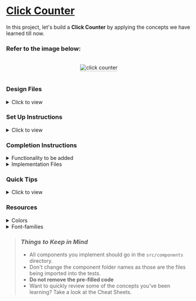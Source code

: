 # [Click Counter](https://sspclickcounter.ccbp.tech/)

In this project, let's build a **Click Counter** by applying the concepts we have learned till now.

### Refer to the image below:

<br/>
<div style="text-align: center;">
    <img src="https://assets.ccbp.in/frontend/content/react-js/click-counter-output.gif" alt="click counter" style="max-width:70%;box-shadow:0 2.8px 2.2px rgba(0, 0, 0, 0.12)">
</div>
<br/>

### Design Files

<details>
<summary>Click to view</summary>

- [Extra Small (Size < 576px) and Small (Size >= 576px)](https://assets.ccbp.in/frontend/content/react-js/click-counter-sm-output.png)
- [Medium (Size >= 768px), Large (Size >= 992px) and Extra Large (Size >= 1200px)](https://assets.ccbp.in/frontend/content/react-js/click-counter-lg-output.png)

</details>

### Set Up Instructions

<details>
<summary>Click to view</summary>

- Download dependencies by running `npm install`
- Start up the app using `npm start`
</details>

### Completion Instructions

<details>
<summary>Functionality to be added</summary>
<br/>

The app must have the following functionalities

- Initially the count of the number of clicks should be 0
- When **Click Me!** button is clicked the count of the number of clicks should be incremented by 1

</details>

<details>
<summary>Implementation Files</summary>
<br/>

Use these files to complete the implementation:

- `src/components/ClickCounter/index.js`
- `src/components/ClickCounter/index.css`
</details>

### Quick Tips

<details close>
<summary>Click to view</summary>
<br>

- You can use the below cursor CSS property for buttons to set the type of mouse cursor, to show when the mouse pointer is over an element,

  ```
    cursor: pointer;
  ```

  <br/>
   <img src="https://assets.ccbp.in/frontend/content/react-js/cursor-pointer-img.png" alt="cursor pointer" style="width:100px" />

- You can use the below outline CSS property for buttons and input elements to remove the highlighting when the elements are clicked,

  ```
    outline: none;
  ```

</details>

### Resources

<details>
<summary>Colors</summary>

<br/>

<div style="background-color: #f1f5f8 ; width: 150px; padding: 10px; color: black">Hex: #f1f5f8</div>
<div style="background-color: #2d3a35 ; width: 150px; padding: 10px; color: white">Hex: #2d3a35</div>
<div style="background-color: #c20a72 ; width: 150px; padding: 10px; color: white">Hex: #c20a72</div>
<div style="background-color: #ffffff ; width: 150px; padding: 10px; color: black">Hex: #ffffff</div>
<div style="background-color: #007bff ; width: 150px; padding: 10px; color: white">Hex: #007bff</div>

</details>

<details>
<summary>Font-families</summary>

- Roboto

</details>

> ### _Things to Keep in Mind_
>
> - All components you implement should go in the `src/components` directory.
> - Don't change the component folder names as those are the files being imported into the tests.
> - **Do not remove the pre-filled code**
> - Want to quickly review some of the concepts you’ve been learning? Take a look at the Cheat Sheets.
